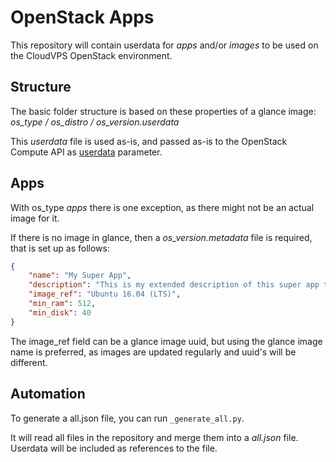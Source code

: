# OpenStack Apps
This repository will contain userdata for *apps* and/or *images* to be used on the CloudVPS OpenStack environment.

## Structure
The basic folder structure is based on these properties of a glance image: *os_type / os_distro / os_version.userdata*

This *userdata* file is used as-is, and passed as-is to the OpenStack Compute API as [userdata](https://docs.openstack.org/nova/latest/user/user-data.html) parameter.

## Apps
With os_type *apps* there is one exception, as there might not be an actual image for it.

If there is no image in glance, then a *os_version.metadata* file is required, that is set up as follows:

```json
{
    "name": "My Super App",
    "description": "This is my extended description of this super app that i've developed",
    "image_ref": "Ubuntu 16.04 (LTS)",
    "min_ram": 512,
    "min_disk": 40
}
```

The image_ref field can be a glance image uuid, but using the glance image name is preferred, as images are updated regularly and uuid's will be different.

## Automation
To generate a all.json file, you can run `_generate_all.py`.

It will read all files in the repository and merge them into a *all.json* file. Userdata will be included as references to the file.
